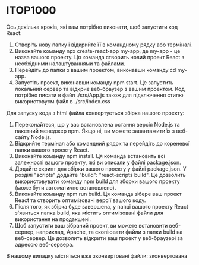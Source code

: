 # ITOP1000
 
 Ось декілька кроків, які вам потрібно виконати, щоб запустити код React:
1. Створіть нову папку і відкрийте її в командному рядку або терміналі.
2. Виконайте команду npx create-react-app my-app, де my-app - це назва вашого проекту. Ця команда створить новий проект React з необхідними налаштуваннями та файлами.
3. Перейдіть до папки з вашим проектом, виконавши команду cd my-app.
4. Запустіть проект, виконавши команду npm start. Це запустить локальний сервер та відкриє веб-браузер з вашим проектом. Код потрібно писати в файл ./srs/App.js також для підключення стилю використовуєм файл в ./src/index.css

Для запуску кода з html файла конвертується збірка нашого проекту:
1. Переконайтеся, що у вас встановлена остання версія Node.js та пакетний менеджер npm. Якщо ні, ви можете завантажити їх з веб-сайту Node.js.
2. Відкрийте термінал або командний рядок та перейдіть до кореневої папки вашого проекту React.
3. Виконайте команду npm install. Ця команда встановить всі залежності вашого проекту, які ви описали у файлі package.json.
4. Додайте скрипт для збірки вашого проекту у файлі package.json. У розділі "scripts" додайте "build": "react-scripts build". Це дозволить використовувати команду npm build для зборки вашого проекту (може бути автоматично встановлено).
5. Виконайте команду npm run build. Ця команда зібере ваш проект React та створить оптимізовані версії вашого коду.
6. Після того, як збірка буде завершена, у папці вашого проекту React з'явиться папка build, яка містить оптимізовані файли для використання на продакшені.
7. Щоб запустити ваш зібраний проект, ви можете встановити веб-сервер, наприклад, Apache, та скопіювати файли з папки build на веб-сервер. Це дозволить відкрити ваш проект у веб-браузері за адресою веб-сервера.

В нашому випадку містяться вже зконвертовані файли: зконвертована
